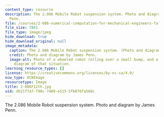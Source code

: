 ```yaml
---
content_type: resource
description: The 2.086 Mobile Robot suspension system. Photo and diagram by James
  Penn.
file: /courses/2-086-numerical-computation-for-mechanical-engineers-fall-2012/db21f7a7f98c7489e5155fb076fa568c_2-086F12th.jpg
file_size: 7841
file_type: image/jpeg
hide_download: true
hide_download_original: null
image_metadata:
  caption: The 2.086 Mobile Robot suspension system. (Photo and diagram by James Penn.)
  credit: Photo and diagram by James Penn.
  image-alt: Photo of a wheeled robot rolling over a small bump, and a force vector
    diagram of that situation.
learning_resource_types: []
license: https://creativecommons.org/licenses/by-nc-sa/4.0/
ocw_type: OCWImage
resourcetype: Image
title: 2-086F12th.jpg
uid: db21f7a7-f98c-7489-e515-5fb076fa568c
---
```

The 2.086 Mobile Robot suspension system. Photo and diagram by James Penn.